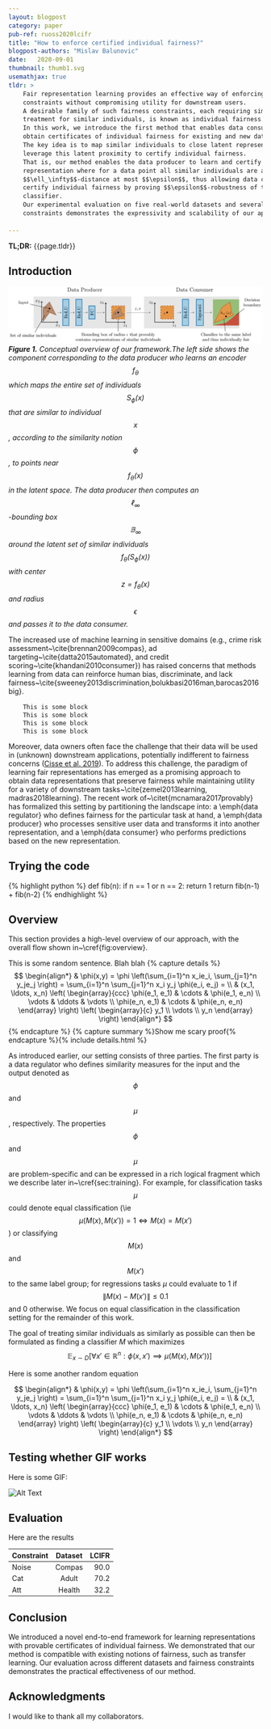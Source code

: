 ```yaml
---
layout: blogpost
category: paper
pub-ref: ruoss2020lcifr
title: "How to enforce certified individual fairness?"
blogpost-authors: "Mislav Balunovic" 
date:   2020-09-01
thumbnail: thumb1.svg
usemathjax: true
tldr: >
    Fair representation learning provides an effective way of enforcing fairness
    constraints without compromising utility for downstream users.
    A desirable family of such fairness constraints, each requiring similar
    treatment for similar individuals, is known as individual fairness.
    In this work, we introduce the first method that enables data consumers to
    obtain certificates of individual fairness for existing and new data points.
    The key idea is to map similar individuals to close latent representations and
    leverage this latent proximity to certify individual fairness.
    That is, our method enables the data producer to learn and certify a
    representation where for a data point all similar individuals are at
    $$\ell_\infty$$-distance at most $$\epsilon$$, thus allowing data consumers to
    certify individual fairness by proving $$\epsilon$$-robustness of their
    classifier.
    Our experimental evaluation on five real-world datasets and several fairness
    constraints demonstrates the expressivity and scalability of our approach.

---
```


<b>TL;DR:</b> {{page.tldr}}

[comment]: <> (This is the end of TLDR, now starts the main content.)

## Introduction

![](/assets/blog/lcifr_overview.png)
***Figure 1.** Conceptual overview of our framework.The left side shows the component corresponding to the data producer who learns an encoder $$f_\theta$$ which maps the entire set of individuals $$S_\phi(x)$$ that are similar to individual $$x$$, according to the similarity notion $$\phi$$, to points near $$f_\theta(x)$$ in the latent space. The data producer then computes an $$\ell_\infty$$-bounding box $$\mathbb{B}_\infty$$ around the latent set of similar individuals $$f_\theta(S_\phi(x))$$ with center $$z = f_\theta(x)$$ and radius $$\epsilon$$ and passes it to the data consumer.*


The increased use of machine learning in sensitive domains (e.g., crime risk
assessment~\cite{brennan2009compas}, ad targeting~\cite{datta2015automated},
and credit scoring~\cite{khandani2010consumer}) has raised concerns that
methods learning from data can reinforce human bias, discriminate, and
lack fairness~\cite{sweeney2013discrimination,bolukbasi2016man,barocas2016big}.

		This is some block
		This is some block
		This is some block
		This is some block

Moreover, data owners often face the challenge that their data will
be used in (unknown) downstream applications, potentially indifferent to
fairness concerns ([Cisse et al. 2019](https://sanmi.cs.illinois.edu/documents/Representation_Learning_Fairness_NeurIPS19_Tutorial.pdf)).
To address this challenge, the paradigm of learning fair representations has
emerged as a promising approach to obtain data representations that preserve
fairness while maintaining utility for a variety of downstream
tasks~\cite{zemel2013learning, madras2018learning}.
The recent work of~\citet{mcnamara2017provably} has formalized this setting by
partitioning the landscape into: a \emph{data regulator} who
defines fairness for the particular task at hand, a \emph{data producer} who
processes sensitive user data and transforms it into another representation,
and a \emph{data consumer} who performs predictions based on the new
representation.

## Trying the code

{% highlight python %}
def fib(n):
  if n == 1 or n == 2:
  	 return 1
  return fib(n-1) + fib(n-2)
{% endhighlight %}

## Overview 

This section provides a high-level overview of our approach, with the
overall flow shown in~\cref{fig:overview}.


This is some random sentence. Blah blah
{% capture details %}
$$
\begin{align*}
  & \phi(x,y) = \phi \left(\sum_{i=1}^n x_ie_i, \sum_{j=1}^n y_je_j \right)
  = \sum_{i=1}^n \sum_{j=1}^n x_i y_j \phi(e_i, e_j) = \\
  & (x_1, \ldots, x_n) \left( \begin{array}{ccc}
      \phi(e_1, e_1) & \cdots & \phi(e_1, e_n) \\
      \vdots & \ddots & \vdots \\
      \phi(e_n, e_1) & \cdots & \phi(e_n, e_n)
    \end{array} \right)
  \left( \begin{array}{c}
      y_1 \\
      \vdots \\
      y_n
    \end{array} \right)
\end{align*}
$$
{% endcapture %}
{% capture summary %}Show me scary proof{% endcapture %}{% include details.html %}

As introduced earlier, our setting consists of three parties.
The first party is a data regulator who defines similarity measures for the
input and the output denoted as $$\phi$$ and $$\mu$$, respectively.
The properties $$\phi$$ and $$\mu$$ are problem-specific and can be expressed in a
rich logical fragment which we describe later in~\cref{sec:training}.
For example, for classification tasks $$\mu$$ could denote equal classification
(\ie $$\mu(M(x), M(x')) = 1 \iff M(x) = M(x')$$) or classifying $$M(x)$$ and
$$M(x')$$ to the same label group; for regressions tasks $\mu$ could evaluate
to 1 if $$\|M(x) - M(x')\| \leq 0.1$$ and 0 otherwise.
We focus on equal classification in the classification setting for the
remainder of this work.

The goal of treating similar individuals as similarly as possible can then be
formulated as finding a classifier $M$ which maximizes
$$
\begin{equation*}
    \quad \mathbb{E}_{x \sim D} \left[
        \forall x' \in \mathbb{R}^n : \phi(x, x') \implies \mu(M(x), M(x'))
    \right]
\end{equation*}
$$

Here is some another random equation

$$
\begin{align*}
  & \phi(x,y) = \phi \left(\sum_{i=1}^n x_ie_i, \sum_{j=1}^n y_je_j \right)
  = \sum_{i=1}^n \sum_{j=1}^n x_i y_j \phi(e_i, e_j) = \\
  & (x_1, \ldots, x_n) \left( \begin{array}{ccc}
      \phi(e_1, e_1) & \cdots & \phi(e_1, e_n) \\
      \vdots & \ddots & \vdots \\
      \phi(e_n, e_1) & \cdots & \phi(e_n, e_n)
    \end{array} \right)
  \left( \begin{array}{c}
      y_1 \\
      \vdots \\
      y_n
    \end{array} \right)
\end{align*}
$$

## Testing whether GIF works

Here is some GIF:

![Alt Text](https://media.giphy.com/media/vFKqnCdLPNOKc/giphy.gif)


## Evaluation

Here are the results

| Constraint   |      Dataset      |  LCIFR |
|----------|:-------------:|------:|
| Noise |  Compas | 90.0 |
| Cat |    Adult   |   70.2 |
| Att | Health |    32.2 |

## Conclusion

We introduced a novel end-to-end framework for learning representations with
provable certificates of individual fairness.
We demonstrated that our method is compatible with existing notions of fairness,
such as transfer learning.
Our evaluation across different datasets and fairness constraints demonstrates
the practical effectiveness of our method.

## Acknowledgments

I would like to thank all my collaborators.